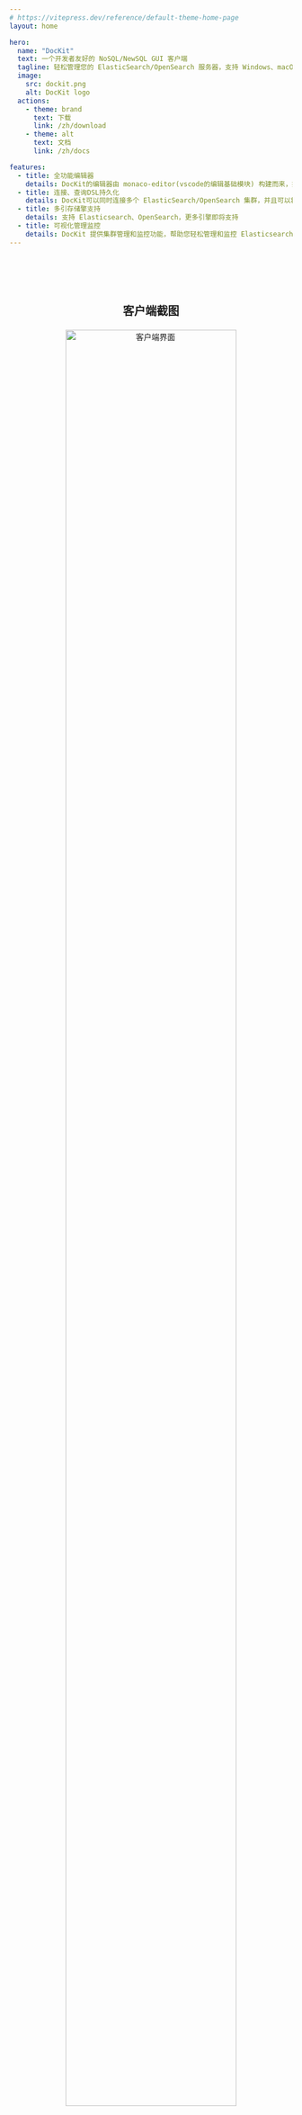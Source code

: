 ```yaml
---
# https://vitepress.dev/reference/default-theme-home-page
layout: home

hero:
  name: "DocKit"
  text: 一个开发者友好的 NoSQL/NewSQL GUI 客户端
  tagline: 轻松管理您的 ElasticSearch/OpenSearch 服务器，支持 Windows、macOS 和 Linux 平台
  image:
    src: dockit.png
    alt: DocKit logo
  actions:
    - theme: brand
      text: 下载
      link: /zh/download
    - theme: alt
      text: 文档
      link: /zh/docs

features:
  - title: 全功能编辑器
    details: DocKit的编辑器由 monaco-editor(vscode的编辑基础模块) 构建而来，提供了与vscode一致的编辑体验，为开发者提供熟悉的编辑环境
  - title: 连接、查询DSL持久化
    details: DocKit可以同时连接多个 ElasticSearch/OpenSearch 集群，并且可以将查询DSL持久化到本地文件中，避免数据丢失。
  - title: 多引存储擎支持
    details: 支持 Elasticsearch、OpenSearch，更多引擎即将支持
  - title: 可视化管理监控
    details: DocKit 提供集群管理和监控功能，帮助您轻松管理和监控 Elasticsearch 集群的健康状况、节点、分片和索引等信息。
---
```


<div align="center" style="padding: 64px;">
<p style="font-size: 20px;margin: 20px;font-weight: bolder;">客户端截图</p>
<img src="/client-ui.png" alt="客户端界面" style="width: 90%"/>
</div>
